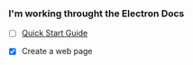 ### I'm working throught the Electron Docs

- [ ] [Quick Start Guide](https://electronjs.org/docs/tutorial/quick-start)

- [x] Create a web page

